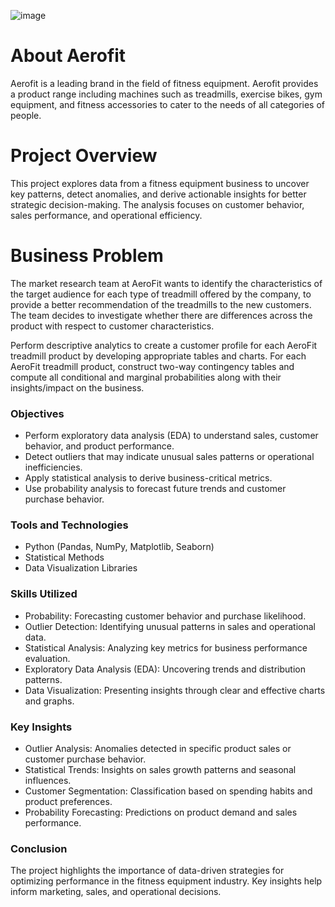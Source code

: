![image](https://github.com/user-attachments/assets/1839f9fa-a0ec-4793-8f4d-4058a22097ee)

# About Aerofit

Aerofit is a leading brand in the field of fitness equipment. Aerofit provides a product range including machines such as treadmills, exercise bikes, gym equipment, and fitness accessories to cater to the needs of all categories of people.
# Project Overview
This project explores data from a fitness equipment business to uncover key patterns, detect anomalies, and derive actionable insights for better strategic decision-making. The analysis focuses on customer behavior, sales performance, and operational efficiency.

# Business Problem

The market research team at AeroFit wants to identify the characteristics of the target audience for each type of treadmill offered by the company, to provide a better recommendation of the treadmills to the new customers. The team decides to investigate whether there are differences across the product with respect to customer characteristics.

Perform descriptive analytics to create a customer profile for each AeroFit treadmill product by developing appropriate tables and charts.
For each AeroFit treadmill product, construct two-way contingency tables and compute all conditional and marginal probabilities along with their insights/impact on the business.

### Objectives
  - Perform exploratory data analysis (EDA) to understand sales, customer behavior, and product performance.
  - Detect outliers that may indicate unusual sales patterns or operational inefficiencies.
  - Apply statistical analysis to derive business-critical metrics.
  - Use probability analysis to forecast future trends and customer purchase behavior.


### Tools and Technologies
  - Python (Pandas, NumPy, Matplotlib, Seaborn)
  - Statistical Methods
  - Data Visualization Libraries
### Skills Utilized
  - Probability: Forecasting customer behavior and purchase likelihood.
  - Outlier Detection: Identifying unusual patterns in sales and operational data.
  - Statistical Analysis: Analyzing key metrics for business performance evaluation.
  - Exploratory Data Analysis (EDA): Uncovering trends and distribution patterns.
  - Data Visualization: Presenting insights through clear and effective charts and graphs.
### Key Insights
  - Outlier Analysis: Anomalies detected in specific product sales or customer purchase behavior.
  - Statistical Trends: Insights on sales growth patterns and seasonal influences.
  - Customer Segmentation: Classification based on spending habits and product preferences.
  - Probability Forecasting: Predictions on product demand and sales performance.
### Conclusion
The project highlights the importance of data-driven strategies for optimizing performance in the fitness equipment industry. Key insights help inform marketing, sales, and operational decisions.
